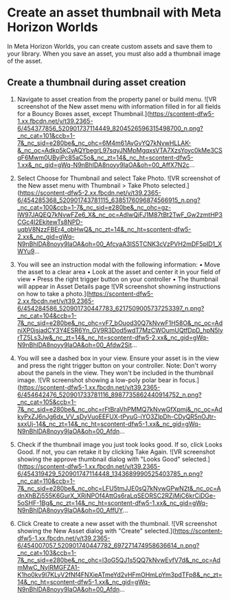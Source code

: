 # Create an asset thumbnail with Meta Horizon Worlds

In Meta Horizon Worlds, you can create custom assets and save them to your library. When you save an asset, you must also add a thumbnail image of the asset.

## Create a thumbnail during asset creation

1. Navigate to asset creation from the property panel or build menu. ![VR screenshot of the New asset menu with information filled in for all fields for a Bouncy Boxes asset, except Thumbnail.](https://scontent-dfw5-1.xx.fbcdn.net/v/t39.2365-6/454377856_520901737114449_8204526596315498700_n.png?_nc_cat=101&ccb=1-7&_nc_sid=e280be&_nc_ohc=6M4m61AyGvYQ7kNvwHLLAK-&_nc_oc=Adkp5kCyAQYbegrL97sqyJNMpMgqxsVTA7XzsYoyc0kMe3CSqF6Mwm0UByiPc85aC5o&_nc_zt=14&_nc_ht=scontent-dfw5-1.xx&_nc_gid=gWq-N9nBhlDA8noyy9laOA&oh=00_AffX7N2c...

2. Select Choose for Thumbnail and select Take Photo. ![VR screenshot of the New asset menu with Thumbnail > Take Photo selected.](https://scontent-dfw5-2.xx.fbcdn.net/v/t39.2365-6/454285368_520901743781115_6385176096874566915_n.png?_nc_cat=100&ccb=1-7&_nc_sid=e280be&_nc_ohc=gz-lW97JAQEQ7kNvwFZe6_X&_nc_oc=AdlwQjFJ1M87tBt2TwF_Gw2zmtHP3CGc4I2EkitewTs8NPD-uqbV8NzzFBEr4_obHwQ&_nc_zt=14&_nc_ht=scontent-dfw5-2.xx&_nc_gid=gWq-N9nBhlDA8noyy9laOA&oh=00_AfcyaA3IS5TCNK3cVzPVH2mDF5pID1_XWYu9...

3. You will see an instruction modal with the following information:
   • Move the asset to a clear area
   • Look at the asset and center it in your field of view
   • Press the right trigger button on your controller
   • The thumbnail will appear in Asset Details page
   ![VR screenshot showning instructions on how to take a photo.](https://scontent-dfw5-2.xx.fbcdn.net/v/t39.2365-6/454284586_520901730447783_6217509005737253397_n.png?_nc_cat=104&ccb=1-7&_nc_sid=e280be&_nc_ohc=vF7_bOuod30Q7kNvwF1H58O&_nc_oc=AdniXP0jsjadCY3Y4ESR6Yn_GV9R3Dod5wdT7MzCWOumUQtfDpD_hpN5lyrTZ5Ls3Jw&_nc_zt=14&_nc_ht=scontent-dfw5-2.xx&_nc_gid=gWq-N9nBhlDA8noyy9laOA&oh=00_Afdw2Sjt...

4. You will see a dashed box in your view. Ensure your asset is in the view and press the right trigger button on your controller. Note: Don't worry about the panels in the view. They won't be included in the thumbnail image. ![VR screenshot showing a low-poly polar bear in focus.](https://scontent-dfw5-1.xx.fbcdn.net/v/t39.2365-6/454642476_520901733781116_8987735862440914752_n.png?_nc_cat=105&ccb=1-7&_nc_sid=e280be&_nc_ohc=rFtBraVhPMMQ7kNvwGfXpmj&_nc_oc=AdkyPxZJ6nJg6dx_VV_sDyVuoEEFUX-tPyuG-iYO3ZlpDh-CDyQR5nOJtr-sxxUj-14&_nc_zt=14&_nc_ht=scontent-dfw5-1.xx&_nc_gid=gWq-N9nBhlDA8noyy9laOA&oh=00_Afdn...

5. Check if the thumbnail image you just took looks good. If so, click Looks Good. If not, you can retake it by clicking Take Again. ![VR screenshot showing the approve thumbnail dialog with "Looks Good" selected.](https://scontent-dfw5-1.xx.fbcdn.net/v/t39.2365-6/454319429_520901747114448_1343689990525403785_n.png?_nc_cat=110&ccb=1-7&_nc_sid=e280be&_nc_ohc=LFU5tmJJE0sQ7kNvwGPwN2t&_nc_oc=AdnXhBZj555K6GurX_XRiNPOf4AttGs6raLqSEORSC2RZjMjC6krCiDGe-5oSHF-1Bg&_nc_zt=14&_nc_ht=scontent-dfw5-1.xx&_nc_gid=gWq-N9nBhlDA8noyy9laOA&oh=00_AffUY...

6. Click Create to create a new asset with the thumbnail. ![VR screenshot showing the New Asset dialog with "Create" selected.](https://scontent-dfw5-1.xx.fbcdn.net/v/t39.2365-6/454007057_520901740447782_697271474958636614_n.png?_nc_cat=103&ccb=1-7&_nc_sid=e280be&_nc_ohc=l3oG5QJ1s5QQ7kNvwEvfV7d&_nc_oc=AdmMwC_NylRMGFZA1-K1ho0kv9I7KLyV2fNf4FNXieATmeYd2vHFmOHmLpYm3pdTFp8&_nc_zt=14&_nc_ht=scontent-dfw5-1.xx&_nc_gid=gWq-N9nBhlDA8noyy9laOA&oh=00_Afdn...
